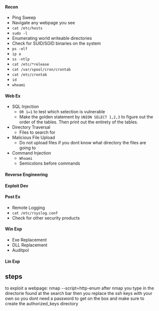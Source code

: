 #### Recon
* Ping Sweep
* Navigate any webpage you see
* `cat /etc/hosts`
* `sudo -l`
* Enumerating world writeable directories
* Check for SUID/SGID binaries on the system
* `ps -elf`
* `ip a`
* `ss -ntlp`
* `cat /etc/*release`
* `cat /var/spool/cron/crontab`
* `cat /etc/crontab`
* `id`
* `whoami`
#### Web Ex
* SQL Injection
  - `OR 1=1` to test which selection is vulnerable
  - Make the golden statement by `UNION SELECT 1,2,3` to figure out the order of the tables. Then print out the entirety of the tables.
* Directory Traversal
  - Files to search for
* Malicious File Upload
  - Do not upload files if you dont know what directory the files are going to
* Command Injection
  - `Whoami`
  - Semicolons before commands
#### Reverse Engineering
#### Exploit Dev
#### Post Ex
* Remote Logging
* `cat /etc/rsyslog.conf`
* Check for other security products
#### Win Exp
* Exe Replacement
* DLL Replacement
* Auditpol
#### Lin Exp











## steps 
to exploit a webpage: 
  nmap --script=http-enum
  after nmap you type in the directorie found at the search bar
  then you replace the ssh keys with your own so you dont need a password to get on the box and make sure to create the authorized_keys 
  directory 







  
